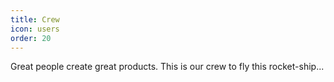 ```yaml
---
title: Crew
icon: users
order: 20
---
```


Great people create great products. This is our crew to fly this rocket-ship...
